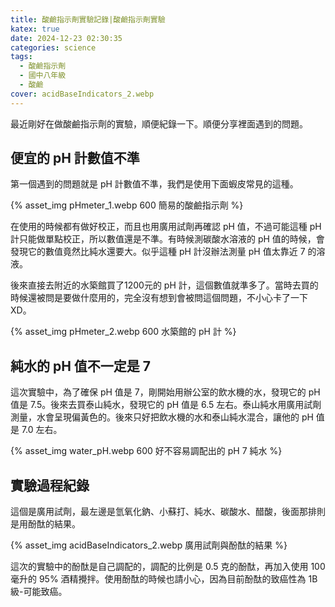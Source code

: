 ```yaml
---
title: 酸鹼指示劑實驗記錄|酸鹼指示劑實驗
katex: true
date: 2024-12-23 02:30:35
categories: science
tags:
  - 酸鹼指示劑
  - 國中八年級
  - 酸鹼
cover: acidBaseIndicators_2.webp
---
```


最近剛好在做酸鹼指示劑的實驗，順便紀錄一下。順便分享裡面遇到的問題。

## 便宜的 pH 計數值不準

第一個遇到的問題就是 pH 計數值不準，我們是使用下面蝦皮常見的這種。

{% asset_img pHmeter_1.webp 600 簡易的酸鹼指示劑 %}

在使用的時候都有做好校正，而且也用廣用試劑再確認 pH 值，不過可能這種 pH 計只能做單點校正，所以數值還是不準。有時候測碳酸水溶液的 pH 值的時候，會發現它的數值竟然比純水還要大。似乎這種 pH 計沒辦法測量 pH 值太靠近 7 的溶液。

後來直接去附近的水築館買了1200元的 pH 計，這個數值就準多了。當時去買的時候還被問是要做什麼用的，完全沒有想到會被問這個問題，不小心卡了一下 XD。

{% asset_img pHmeter_2.webp 600 水築館的 pH 計 %}

## 純水的 pH 值不一定是 7

這次實驗中，為了確保 pH 值是 7，剛開始用辦公室的飲水機的水，發現它的 pH 值是 7.5。後來去買泰山純水，發現它的 pH 值是 6.5 左右。泰山純水用廣用試劑測量，水會呈現偏黃色的。後來只好把飲水機的水和泰山純水混合，讓他的 pH 值是 7.0 左右。

{% asset_img water_pH.webp 600 好不容易調配出的 pH 7 純水 %}

## 實驗過程紀錄

這個是廣用試劑，最左邊是氫氧化鈉、小蘇打、純水、碳酸水、醋酸，後面那排則是用酚酞的結果。

{% asset_img acidBaseIndicators_2.webp 廣用試劑與酚酞的結果 %}

這次的實驗中的酚酞是自己調配的，調配的比例是 0.5 克的酚酞，再加入使用 100 毫升的 95% 酒精攪拌。使用酚酞的時候也請小心，因為目前酚酞的致癌性為 1B 級-可能致癌。